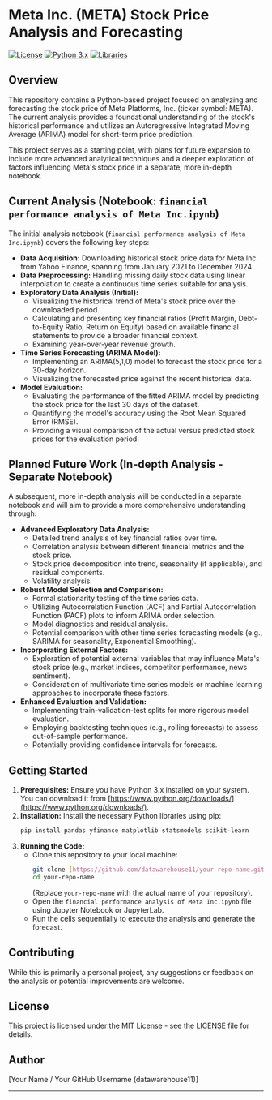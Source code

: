 # Meta Inc. (META) Stock Price Analysis and Forecasting

[![License](https://img.shields.io/badge/License-MIT-yellow.svg)](https://opensource.org/licenses/MIT)
[![Python 3.x](https://img.shields.io/badge/python-3.x-blue.svg)](https://www.python.org/downloads/)
[![Libraries](https://img.shields.io/badge/Libraries-Pandas%20%7C%20YFinance%20%7C%20Matplotlib%20%7C%20Statsmodels%20%7C%20Scikit--learn-brightgreen)](https://pypi.org/)

## Overview

This repository contains a Python-based project focused on analyzing and forecasting the stock price of Meta Platforms, Inc. (ticker symbol: META). The current analysis provides a foundational understanding of the stock's historical performance and utilizes an Autoregressive Integrated Moving Average (ARIMA) model for short-term price prediction.

This project serves as a starting point, with plans for future expansion to include more advanced analytical techniques and a deeper exploration of factors influencing Meta's stock price in a separate, more in-depth notebook.

## Current Analysis (Notebook: `financial performance analysis of Meta Inc.ipynb`)

The initial analysis notebook (`financial performance analysis of Meta Inc.ipynb`) covers the following key steps:

* **Data Acquisition:** Downloading historical stock price data for Meta Inc. from Yahoo Finance, spanning from January 2021 to December 2024.
* **Data Preprocessing:** Handling missing daily stock data using linear interpolation to create a continuous time series suitable for analysis.
* **Exploratory Data Analysis (Initial):**
    * Visualizing the historical trend of Meta's stock price over the downloaded period.
    * Calculating and presenting key financial ratios (Profit Margin, Debt-to-Equity Ratio, Return on Equity) based on available financial statements to provide a broader financial context.
    * Examining year-over-year revenue growth.
* **Time Series Forecasting (ARIMA Model):**
    * Implementing an ARIMA(5,1,0) model to forecast the stock price for a 30-day horizon.
    * Visualizing the forecasted price against the recent historical data.
* **Model Evaluation:**
    * Evaluating the performance of the fitted ARIMA model by predicting the stock price for the last 30 days of the dataset.
    * Quantifying the model's accuracy using the Root Mean Squared Error (RMSE).
    * Providing a visual comparison of the actual versus predicted stock prices for the evaluation period.

## Planned Future Work (In-depth Analysis - Separate Notebook)

A subsequent, more in-depth analysis will be conducted in a separate notebook and will aim to provide a more comprehensive understanding through:

* **Advanced Exploratory Data Analysis:**
    * Detailed trend analysis of key financial ratios over time.
    * Correlation analysis between different financial metrics and the stock price.
    * Stock price decomposition into trend, seasonality (if applicable), and residual components.
    * Volatility analysis.
* **Robust Model Selection and Comparison:**
    * Formal stationarity testing of the time series data.
    * Utilizing Autocorrelation Function (ACF) and Partial Autocorrelation Function (PACF) plots to inform ARIMA order selection.
    * Model diagnostics and residual analysis.
    * Potential comparison with other time series forecasting models (e.g., SARIMA for seasonality, Exponential Smoothing).
* **Incorporating External Factors:**
    * Exploration of potential external variables that may influence Meta's stock price (e.g., market indices, competitor performance, news sentiment).
    * Consideration of multivariate time series models or machine learning approaches to incorporate these factors.
* **Enhanced Evaluation and Validation:**
    * Implementing train-validation-test splits for more rigorous model evaluation.
    * Employing backtesting techniques (e.g., rolling forecasts) to assess out-of-sample performance.
    * Potentially providing confidence intervals for forecasts.

## Getting Started

1.  **Prerequisites:** Ensure you have Python 3.x installed on your system. You can download it from [https://www.python.org/downloads/](https://www.python.org/downloads/).
2.  **Installation:** Install the necessary Python libraries using pip:
    ```bash
    pip install pandas yfinance matplotlib statsmodels scikit-learn
    ```
3.  **Running the Code:**
    * Clone this repository to your local machine:
        ```bash
        git clone [https://github.com/datawarehouse11/your-repo-name.git](https://github.com/datawarehouse11/your-repo-name.git)
        cd your-repo-name
        ```
        (Replace `your-repo-name` with the actual name of your repository).
    * Open the `financial performance analysis of Meta Inc.ipynb` file using Jupyter Notebook or JupyterLab.
    * Run the cells sequentially to execute the analysis and generate the forecast.

## Contributing

While this is primarily a personal project, any suggestions or feedback on the analysis or potential improvements are welcome.

## License

This project is licensed under the MIT License - see the [LICENSE](LICENSE) file for details.

## Author

[Your Name / Your GitHub Username (datawarehouse11)]

---
